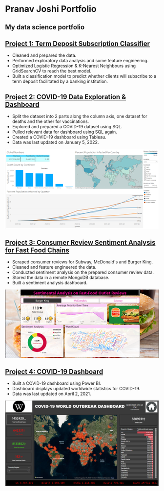 # Pranav Joshi Portfolio

## My data science portfolio


## [Project 1: Term Deposit Subscription Classifier](https://github.com/pranavjoshi-hub/term-deposit-subscription-classifier.git)
* Cleaned and prepared the data.    
* Performed exploratory data analysis and some feature engineering.  
* Optimized Logistic Regression & K-Nearest Neighbours using GridSearchCV to reach the best model.  
* Built a classification model to predict whether clients will subscribe to a term deposit facilitated by a banking institution.  

## [Project 2: COVID-19 Data Exploration & Dashboard](https://github.com/pranavjoshi-hub/covid19-data-exploration-and-dashboard.git)
* Split the dataset into 2 parts along the column axis, one dataset for deaths and the other for vaccinations.
* Explored and prepared a COVID-19 dataset using SQL.
* Pulled relevant data for dashboard using SQL again.
* Created a COVID-19 dashboard using Tableau.
* Data was last updated on January 5, 2022.

![](images/dashboard.PNG)

## [Project 3: Consumer Review Sentiment Analysis for Fast Food Chains](https://github.com/pranavjoshi-hub/fast-food-chain-reviews.git)
* Scraped consumer reviews for Subway, McDonald's and Burger King.
* Cleaned and feature engineered the data.
* Conducted sentiment analysis on the prepared consumer review data.
* Stored the data in a remote MongoDB database.
* Built a sentiment analysis dashboard.

![](/images/dashboard_screenshot.PNG)

## [Project 4: COVID-19 Dashboard](https://github.com/pranavjoshi-hub/covid19-dashboard.git)
* Built a COVID-19 dashboard using Power BI.
* Dashboard displays updated worldwide statistics for COVID-19.
* Data was last updated on April 2, 2021.

![](/images/dashboard_screenshot_powerbi.PNG)

